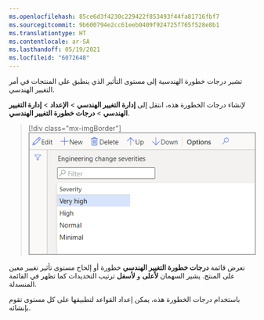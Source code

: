 ```yaml
---
ms.openlocfilehash: 85ce6d3f4230c229422f853493f44fa81716fbf7
ms.sourcegitcommit: 9b600794e2cc61eeb0409f924725f765f528e8b1
ms.translationtype: HT
ms.contentlocale: ar-SA
ms.lasthandoff: 05/19/2021
ms.locfileid: "6072648"
---
```

تشير درجات خطورة الهندسية إلى مستوى التأثير الذي ينطبق على المنتجات في أمر التغيير الهندسي.

لإنشاء درجات الخطورة هذه، انتقل إلى **إدارة التغيير الهندسي** > **الإعداد** > **إدارة التغيير الهندسي** > **درجات خطورة التغيير الهندسي**.

> [!div class="mx-imgBorder"]
> [![لقطة شاشة لصفحة درجات خطورة التغيير الهندسي. خيارات الخطورة هي: عالية جداً وعالية وعاديّة ومحدودة.](../media/engineering-change-severities.png)](../media/engineering-change-severities.png#lightbox)

تعرض قائمة **درجات خطورة التغيير الهندسي** خطورة أو إلحاح مستوى تأثير تغيير معين على المنتج. يشير السهمان **لأعلى** و **لأسفل** ترتيب التحديدات كما تظهر في القائمة المنسدلة.

باستخدام درجات الخطورة هذه، يمكن إعداد القواعد لتطبيقها على كل مستوى تقوم بإنشائه.
